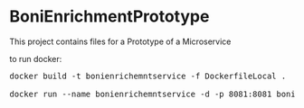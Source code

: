# BoniEnrichmentPrototype

This project contains files for a Prototype of a Microservice

to run docker:
<pre>
docker build -t bonienrichemntservice -f DockerfileLocal .

docker run --name bonienrichemntservice -d -p 8081:8081 bonienrichemntservice
</pre>
